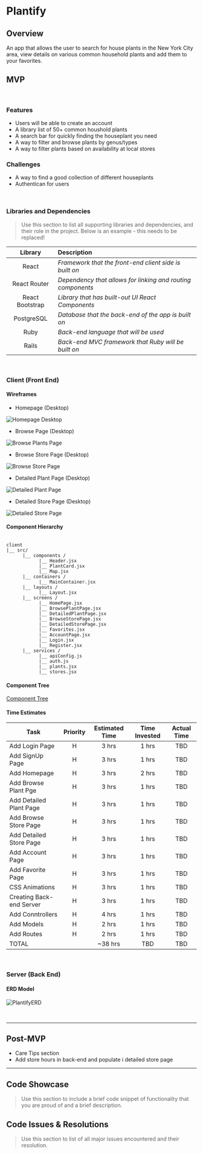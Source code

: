 # Plantify

## Overview

An app that allows the user to search for house plants in the New York City area, view details on various common household plants and add them to your favorites.

## MVP

<br>

### Features

- Users will be able to create an account
- A library list of 50+ common houshold plants
- A search bar for quickly finding the houseplant you need
- A way to filter and browse plants by genus/types
- A way to filter plants based on availability at local stores

### Challenges

- A way to find a good collection of different houseplants
- Authentican for users

<br>

### Libraries and Dependencies

> Use this section to list all supporting libraries and dependencies, and their role in the project. Below is an example - this needs to be replaced!

|     Library     | Description                                                 |
| :-------------: | :---------------------------------------------------------- |
|      React      | _Framework that the front-end client side is built on_      |
|  React Router   | _Dependency that allows for linking and routing components_ |
| React Bootstrap | _Library that has built-out UI React Components_            |
|   PostgreSQL    | _Database that the back-end of the app is built on_         |
|      Ruby       | _Back-end language that will be used_                       |
|      Rails      | _Back-end MVC framework that Ruby will be built on_         |

<br>

### Client (Front End)

#### Wireframes

- Homepage (Desktop)

![Homepage Desktop](</assets/images/HOMEPAGE_WIREFRAME_(Desktop).png>)

- Browse Page (Desktop)

![Browse Plants Page](</assets/images/Browse_Page_(Desktop).png>)

- Browse Store Page (Desktop)

![Browse Store Page](</assets/images/Local_Store_Page_(Desktop).png>)

- Detailed Plant Page (Desktop)

![Detailed Plant Page](</assets/images/Detailed_Plant_Page(Desktop).png>)

- Detailed Store Page (Desktop)

![Detailed Store Page](</assets/images/Store_Page_(Desktop).png>)

#### Component Hierarchy

```structure

client
|__ src/
      |__ components /
            |__ Header.jsx
            |__ PlantCard.jsx
            |__ Map.jsx
      |__ containers /
            |__ MainContainer.jsx
      |__ layouts /
            |__ Layout.jsx
      |__ screens /
            |__ HomePage.jsx
            |__ BrowsePlantPage.jsx
            |__ DetailedPlantPage.jsx
            |__ BrowseStorePage.jsx
            |__ DetailedStorePage.jsx
            |__ Favorites.jsx
            |__ AccountPage.jsx
            |__ Login.jsx
            |__ Register.jsx
      |__ services /
            |__ apiConfig.js
            |__ auth.js
            |__ plants.jsx
            |__ stores.jsx

```

#### Component Tree

[Component Tree](https://whimsical.com/plantify-5G4KEwXVNYpcEmfTQPNjVY@2Ux7TurymMmgWBBzGec1)

#### Time Estimates

| Task                     | Priority | Estimated Time | Time Invested | Actual Time |
| ------------------------ | :------: | :------------: | :-----------: | :---------: |
| Add Login Page           |    H     |     3 hrs      |     1 hrs     |     TBD     |
| Add SignUp Page          |    H     |     3 hrs      |     1 hrs     |     TBD     |
| Add Homepage             |    H     |     3 hrs      |     2 hrs     |     TBD     |
| Add Browse Plant Pge     |    H     |     3 hrs      |     1 hrs     |     TBD     |
| Add Detailed Plant Page  |    H     |     3 hrs      |     1 hrs     |     TBD     |
| Add Browse Store Page    |    H     |     3 hrs      |     1 hrs     |     TBD     |
| Add Detailed Store Page  |    H     |     3 hrs      |     1 hrs     |     TBD     |
| Add Account Page         |    H     |     3 hrs      |     1 hrs     |     TBD     |
| Add Favorite Page        |    H     |     3 hrs      |     1 hrs     |     TBD     |
| CSS Animations           |    H     |     3 hrs      |     1 hrs     |     TBD     |
| Creating Back-end Server |    H     |     3 hrs      |     1 hrs     |     TBD     |
| Add Conntrollers         |    H     |     4 hrs      |     1 hrs     |     TBD     |
| Add Models               |    H     |     2 hrs      |     1 hrs     |     TBD     |
| Add Routes               |    H     |     2 hrs      |     1 hrs     |     TBD     |
| TOTAL                    |          |    ~38 hrs     |      TBD      |     TBD     |

<br>

### Server (Back End)

#### ERD Model

![PlantifyERD](https://lucid.app/publicSegments/view/a6dae1e1-2413-4014-830d-57df99cafbea/image.png)

<br>

---

## Post-MVP

- Care Tips section
- Add store hours in back-end and populate i detailed store page

---

## Code Showcase

> Use this section to include a brief code snippet of functionality that you are proud of and a brief description.

## Code Issues & Resolutions

> Use this section to list of all major issues encountered and their resolution.
